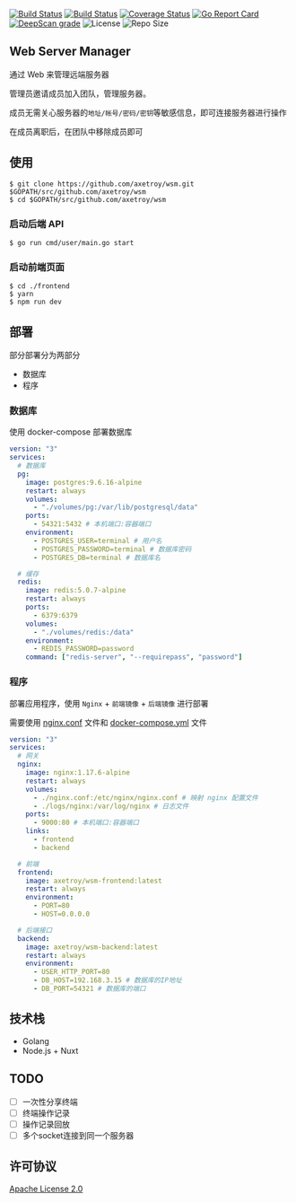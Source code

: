 [![Build Status](https://github.com/axetroy/wsm/workflows/backen/badge.svg)](https://github.com/axetroy/wsm/actions)
[![Build Status](https://github.com/axetroy/wsm/workflows/frontend/badge.svg)](https://github.com/axetroy/wsm/actions)
[![Coverage Status](https://coveralls.io/repos/github/axetroy/wsm/badge.svg?branch=master)](https://coveralls.io/github/axetroy/wsm?branch=master)
[![Go Report Card](https://goreportcard.com/badge/github.com/axetroy/wsm)](https://goreportcard.com/report/github.com/axetroy/wsm)
[![DeepScan grade](https://deepscan.io/api/teams/6484/projects/8581/branches/105883/badge/grade.svg)](https://deepscan.io/dashboard#view=project&tid=6484&pid=8581&bid=105883)
![License](https://img.shields.io/github/license/axetroy/wsm.svg)
![Repo Size](https://img.shields.io/github/repo-size/axetroy/wsm.svg)

## Web Server Manager

通过 Web 来管理远端服务器

管理员邀请成员加入团队，管理服务器。

成员无需关心服务器的`地址/帐号/密码/密钥`等敏感信息，即可连接服务器进行操作

在成员离职后，在团队中移除成员即可

## 使用

```shell
$ git clone https://github.com/axetroy/wsm.git $GOPATH/src/github.com/axetroy/wsm
$ cd $GOPATH/src/github.com/axetroy/wsm
```

### 启动后端 API

```shell
$ go run cmd/user/main.go start
```

### 启动前端页面

```shell
$ cd ./frontend
$ yarn
$ npm run dev
```

## 部署

部分部署分为两部分

- 数据库
- 程序

### 数据库

使用 docker-compose 部署数据库

```yaml
version: "3"
services:
  # 数据库
  pg:
    image: postgres:9.6.16-alpine
    restart: always
    volumes:
      - "./volumes/pg:/var/lib/postgresql/data"
    ports:
      - 54321:5432 # 本机端口:容器端口
    environment:
      - POSTGRES_USER=terminal # 用户名
      - POSTGRES_PASSWORD=terminal # 数据库密码
      - POSTGRES_DB=terminal # 数据库名

  # 缓存
  redis:
    image: redis:5.0.7-alpine
    restart: always
    ports:
      - 6379:6379
    volumes:
      - "./volumes/redis:/data"
    environment:
      - REDIS_PASSWORD=password
    command: ["redis-server", "--requirepass", "password"]
```

### 程序

部署应用程序，使用 `Nginx` + `前端镜像` + `后端镜像` 进行部署

需要使用 [nginx.conf](nginx.conf) 文件和 [docker-compose.yml](docker-compose.yml) 文件

```yaml
version: "3"
services:
  # 网关
  nginx:
    image: nginx:1.17.6-alpine
    restart: always
    volumes:
      - ./nginx.conf:/etc/nginx/nginx.conf # 映射 nginx 配置文件
      - ./logs/nginx:/var/log/nginx # 日志文件
    ports:
      - 9000:80 # 本机端口:容器端口
    links:
      - frontend
      - backend

  # 前端
  frontend:
    image: axetroy/wsm-frontend:latest
    restart: always
    environment:
      - PORT=80
      - HOST=0.0.0.0

  # 后端接口
  backend:
    image: axetroy/wsm-backend:latest
    restart: always
    environment:
      - USER_HTTP_PORT=80
      - DB_HOST=192.168.3.15 # 数据库的IP地址
      - DB_PORT=54321 # 数据库的端口
```

## 技术栈

- Golang
- Node.js + Nuxt

## TODO

- [ ] 一次性分享终端
- [ ] 终端操作记录
- [ ] 操作记录回放
- [ ] 多个socket连接到同一个服务器

## 许可协议

[Apache License 2.0](LICENSE)

